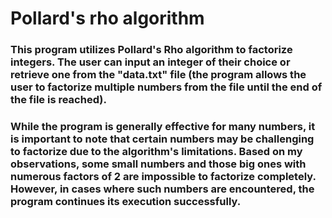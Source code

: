 # Pollard's rho algorithm

### This program utilizes Pollard's Rho algorithm to factorize integers. The user can input an integer of their choice or retrieve one from the "data.txt" file (the program allows the user to factorize multiple numbers from the file until the end of the file is reached).

### While the program is generally effective for many numbers, it is important to note that certain numbers may be challenging to factorize due to the algorithm's limitations. Based on my observations, some small numbers and those big ones with numerous factors of 2 are impossible to factorize completely. However, in cases where such numbers are encountered, the program continues its execution successfully.